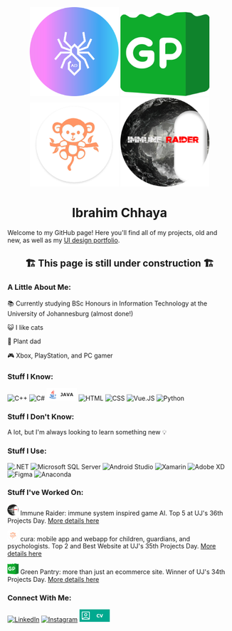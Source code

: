 <p align="center">
      <img width="200" src="2021ADLogo.png">
      <img width="200" src="GP_Logo.png">
      <img width="200" src="curaMonkeyBody.png">
      <img width="200" src="ImmuneRaiderLogo1 1.png">
</p>

<h1 align="center">
  Ibrahim Chhaya
</h1>

Welcome to my GitHub page! Here you'll find all of my projects, old and new, as well as my [UI design portfolio](https://github.com/IbrahimChhaya/MyUIDesigns).

<h2 align="center">
  🏗️ This page is still under construction 🏗️
</h2>

### A Little About Me:

📚 Currently studying BSc Honours in Information Technology at the University of Johannesburg (almost done!)

😺 I like cats

🌱 Plant dad

🎮 Xbox, PlayStation, and PC gamer

### Stuff I Know:
![C++](https://img.shields.io/badge/C++-00599C.svg?style=for-the-badge&logo=C++&logoColor=white)
![C#](https://img.shields.io/badge/C%20Sharp-239120.svg?style=for-the-badge&logo=C-Sharp&logoColor=white)
![Java](/Java.png)
![HTML](https://img.shields.io/badge/HTML5-E34F26.svg?style=for-the-badge&logo=HTML5&logoColor=white)
![CSS](https://img.shields.io/badge/CSS3-1572B6.svg?style=for-the-badge&logo=CSS3&logoColor=white)
![Vue.JS](https://img.shields.io/badge/Vue.js-4FC08D.svg?style=for-the-badge&logo=vuedotjs&logoColor=white)
![Python](https://img.shields.io/badge/Python-3776AB.svg?style=for-the-badge&logo=Python&logoColor=white)

### Stuff I Don't Know:
A lot, but I'm always looking to learn something new 💡

### Stuff I Use:
![.NET](https://img.shields.io/badge/.NET-512BD4.svg?style=for-the-badge&logo=dotnet&logoColor=white)
![Microsoft SQL Server](https://img.shields.io/badge/Microsoft%20SQL%20Server-CC2927.svg?style=for-the-badge&logo=Microsoft-SQL-Server&logoColor=white)
![Android Studio](https://img.shields.io/badge/Android%20Studio-3DDC84.svg?style=for-the-badge&logo=Android-Studio&logoColor=white)
![Xamarin](https://img.shields.io/badge/Xamarin-3498DB.svg?style=for-the-badge&logo=Xamarin&logoColor=white)
![Adobe XD](https://img.shields.io/badge/Adobe%20XD-FF61F6.svg?style=for-the-badge&logo=Adobe-XD&logoColor=white)
![Figma](https://img.shields.io/badge/Figma-F24E1E.svg?style=for-the-badge&logo=Figma&logoColor=white)
![Anaconda](https://img.shields.io/badge/Anaconda-44A833.svg?style=for-the-badge&logo=Anaconda&logoColor=white)

### Stuff I've Worked On:
<img width="25" src="ImmuneRaiderLogo1 1.png"> Immune Raider: immune system inspired game AI. Top 5 at UJ's 36th Projects Day. [More details here](https://github.com/IbrahimChhaya/MyUIDesigns/tree/main/ImmuneRaider)

<img width="25" src="curaMonkeyBody.png"> cura: mobile app and webapp for children, guardians, and psychologists. Top 2 and Best Website at UJ's 35th Projects Day. [More details here](https://github.com/IbrahimChhaya/MyUIDesigns/tree/main/cura)

<img width="25" src="GP_Logo.png"> Green Pantry: more than just an ecommerce site. Winner of UJ's 34th Projects Day. [More details here](https://github.com/IbrahimChhaya/MyUIDesigns/tree/main/GreenPantry)

### Connect With Me:
[![LinkedIn](https://img.shields.io/badge/LinkedIn-0A66C2.svg?style=for-the-badge&logo=LinkedIn&logoColor=white)](https://www.linkedin.com/in/ibrahimchhaya/)
[![Instagram](https://img.shields.io/badge/Instagram-E4405F.svg?style=for-the-badge&logo=Instagram&logoColor=white)](https://www.instagram.com/ibrahimchhaya/)
[![CV](/MyCV.png)](/IbrahimCV_V5.pdf)
